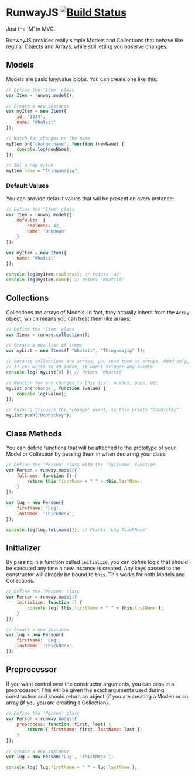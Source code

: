 RunwayJS [![Build Status](https://secure.travis-ci.org/Nycto/RunwayJS.png?branch=master)](http://travis-ci.org/Nycto/RunwayJS)
========

Just the 'M' in MVC.

RunwayJS provides really simple Models and Collections that behave like regular
Objects and Arrays, while still letting you observe changes.

Models
------

Models are basic key/value blobs. You can create one like this:

```javascript
// Define the 'Item' class
var Item = runway.model();

// Create a new instance
var myItem = new Item({
    id: '1234',
    name: 'Whatsit'
});

// Watch for changes on the name
myItem.on('change:name', function (newName) {
    console.log(newName);
});

// Set a new value
myItem.name = "Thingamajig";
```

### Default Values

You can provide default values that will be present on every instance:

```javascript
// Define the 'Item' class
var Item = runway.model({
    defaults: {
        coolness: 42,
        name: 'Unknown'
    }
});

var myItem = new Item({
    name: 'Whatsit'
});

console.log(myItem.coolness); // Prints '42'
console.log(myItem.name); // Prints 'Whatsit'
```


Collections
-----------

Collections are arrays of Models. In fact, they actually inherit from the
`Array` object, which means you can treat them like arrays:

```javascript
// Define the 'Item' class
var Items = runway.collection();

// Create a new list of items
var myList = new Items([ "Whatsit", "Thingamajig" ]);

// Because collections are arrays, you read them as arrays. Read only, though.
// If you write to an index, it won't trigger any events
console.log( myList[0] ); // Prints 'Whatsit'

// Monitor for any changes to this list: pushes, pops, etc
myList.on('change', function (value) {
    console.log(value);
});

// Pushing triggers the 'change' event, so this prints "Doohickey"
myList.push("Doohickey");
```

Class Methods
-------------

You can define functions that will be attached to the prototype of your Model
or Collection by passing them in when declaring your class:

```javascript
// Define the 'Person' class with the 'fullname' function
var Person = runway.model({
    fullname: function () {
        return this.firstName + " " + this.lastName;
    }
});

var lug = new Person({
    firstName: 'Lug',
    lastName: 'ThickNeck',
});

console.log(lug.fullname()); // Prints 'Lug ThickNeck'
```

Initializer
-----------

By passing in a function called `initialize`, you can define logic that should
be executed any time a new instance is created. Any keys passed to the
constructor will already be bound to `this`. This works for both Models and
Collections.

```javascript
// Define the 'Person' class
var Person = runway.model({
    initialize: function () {
        console.log( this.firstName + " " + this.lastName );
    }
});

// Create a new instance
var lug = new Person({
    firstName: 'Lug',
    lastName: 'ThickNeck',
});
```

Preprocessor
------------

If you want control over the constructor arguments, you can pass in a
preprocessor. This will be given the exact arguments used during construction
and should return an object (if you are creating a Model) or an array (if you
you are creating a Collection).

```javascript
// Define the 'Person' class
var Person = runway.model({
    preprocess: function (first, last) {
        return { firstName: first, lastName: last };
    }
});

// Create a new instance
var lug = new Person('Lug', 'ThickNeck');

console.log( lug.firstName + " " + lug.lastName );
```


